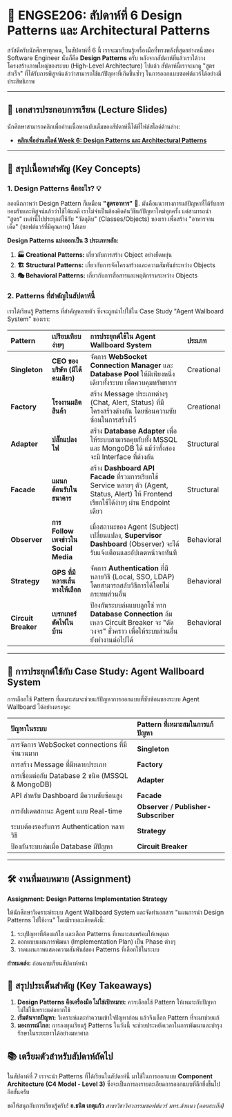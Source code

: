 # 🎨 ENGSE206: สัปดาห์ที่ 6 Design Patterns และ Architectural Patterns

สวัสดีครับนักศึกษาทุกคน, ในสัปดาห์ที่ 6 นี้ เราจะมาเรียนรู้เครื่องมือที่ทรงพลังที่สุดอย่างหนึ่งของ Software Engineer นั่นก็คือ **Design Patterns** ครับ หลังจากสัปดาห์ที่แล้วเราได้วางโครงสร้างภาพใหญ่ของระบบ (High-Level Architecture) ไปแล้ว สัปดาห์นี้เราจะมาดู "สูตรสำเร็จ" ที่ได้รับการพิสูจน์แล้วว่าสามารถใช้แก้ปัญหาที่เกิดขึ้นซ้ำๆ ในการออกแบบซอฟต์แวร์ได้อย่างมีประสิทธิภาพ

---

## 📑 เอกสารประกอบการเรียน (Lecture Slides)

นักศึกษาสามารถคลิกเพื่ออ่านเนื้อหาฉบับเต็มของสัปดาห์นี้ได้ที่ไฟล์สไลด์ด้านล่าง:

* **[คลิกเพื่ออ่านสไลด์ Week 6: Design Patterns และ Architectural Patterns](./week6_slides.md)**

---

## 🎯 สรุปเนื้อหาสำคัญ (Key Concepts)

### 1. Design Patterns คืออะไร? 💡

ลองนึกภาพว่า Design Pattern ก็เหมือน **"สูตรอาหาร"** 🍳. มันคือแนวทางการแก้ปัญหาที่ได้รับการยอมรับและพิสูจน์แล้วว่าใช้ได้ผลดี เราไม่จำเป็นต้องคิดค้นวิธีแก้ปัญหาใหม่ทุกครั้ง แต่สามารถนำ "สูตร" เหล่านี้ไปประยุกต์ใช้กับ "วัตถุดิบ" (Classes/Objects) ของเรา เพื่อสร้าง "อาหารจานเด็ด" (ซอฟต์แวร์ที่มีคุณภาพ) ได้เลย

**Design Patterns แบ่งออกเป็น 3 ประเภทหลัก:**
1.  **🏭 Creational Patterns:** เกี่ยวกับการสร้าง Object อย่างยืดหยุ่น
2.  **🏗️ Structural Patterns:** เกี่ยวกับการจัดโครงสร้างและความสัมพันธ์ระหว่าง Objects
3.  **🎭 Behavioral Patterns:** เกี่ยวกับการสื่อสารและพฤติกรรมระหว่าง Objects

### 2. Patterns ที่สำคัญในสัปดาห์นี้

เราได้เรียนรู้ Patterns ที่สำคัญหลายตัว ซึ่งจะถูกนำไปใช้ใน Case Study "Agent Wallboard System" ของเรา:

| Pattern | เปรียบเทียบง่ายๆ | การประยุกต์ใช้ใน Agent Wallboard System | ประเภท |
| :--- | :--- | :--- | :--- |
| **Singleton** | **CEO ของบริษัท (มีได้คนเดียว)** | จัดการ **WebSocket Connection Manager** และ **Database Pool** ให้มีเพียงหนึ่งเดียวทั้งระบบ เพื่อควบคุมทรัพยากร | Creational |
| **Factory** | **โรงงานผลิตสินค้า** | สร้าง Message ประเภทต่างๆ (Chat, Alert, Status) ที่มีโครงสร้างต่างกัน โดยซ่อนความซับซ้อนในการสร้างไว้ | Creational |
| **Adapter** | **ปลั๊กแปลงไฟ** | สร้าง **Database Adapter** เพื่อให้ระบบสามารถคุยกับทั้ง MSSQL และ MongoDB ได้ แม้ว่าทั้งสองจะมี Interface ที่ต่างกัน | Structural |
| **Facade** | **แผนกต้อนรับในธนาคาร** | สร้าง **Dashboard API Facade** ที่รวมการเรียกใช้ Service หลายๆ ตัว (Agent, Status, Alert) ให้ Frontend เรียกใช้ได้ง่ายๆ ผ่าน Endpoint เดียว | Structural |
| **Observer** | **การ Follow เพจข่าวใน Social Media** | เมื่อสถานะของ Agent (Subject) เปลี่ยนแปลง, **Supervisor Dashboard** (Observer) จะได้รับแจ้งเตือนและอัปเดตหน้าจอทันที | Behavioral |
| **Strategy** | **GPS ที่มีหลายเส้นทางให้เลือก** | จัดการ **Authentication** ที่มีหลายวิธี (Local, SSO, LDAP) โดยสามารถสลับวิธีการได้โดยไม่กระทบส่วนอื่น | Behavioral |
| **Circuit Breaker** | **เบรกเกอร์ตัดไฟในบ้าน** | ป้องกันระบบล่มแบบลูกโซ่ หาก **Database Connection** ล้มเหลว Circuit Breaker จะ "ตัดวงจร" ชั่วคราว เพื่อให้ระบบส่วนอื่นยังทำงานต่อไปได้ | Behavioral |

---

## 🚀 การประยุกต์ใช้กับ Case Study: Agent Wallboard System

การเลือกใช้ Pattern ที่เหมาะสมจะช่วยแก้ปัญหาการออกแบบที่ซับซ้อนของระบบ Agent Wallboard ได้อย่างตรงจุด:

| ปัญหาในระบบ | Pattern ที่เหมาะสมในการแก้ปัญหา |
| :--- | :--- |
| การจัดการ WebSocket connections ที่มีจำนวนมาก | **Singleton** |
| การสร้าง Message ที่มีหลายประเภท | **Factory** |
| การเชื่อมต่อกับ Database 2 ชนิด (MSSQL & MongoDB) | **Adapter** |
| API สำหรับ Dashboard มีความซับซ้อนสูง | **Facade** |
| การอัปเดตสถานะ Agent แบบ Real-time | **Observer** / **Publisher-Subscriber** |
| ระบบต้องรองรับการ Authentication หลายวิธี | **Strategy** |
| ป้องกันระบบล่มเมื่อ Database มีปัญหา | **Circuit Breaker** |

---

## 🛠️ งานที่มอบหมาย (Assignment)

**Assignment: Design Patterns Implementation Strategy**

ให้นักศึกษาวิเคราะห์ระบบ Agent Wallboard System และจัดทำเอกสาร "แผนการนำ Design Patterns ไปใช้งาน" โดยมีรายละเอียดดังนี้:
1.  ระบุปัญหาที่ต้องแก้ไข และเลือก Patterns ที่เหมาะสมพร้อมให้เหตุผล
2.  ออกแบบแผนการพัฒนา (Implementation Plan) เป็น Phase ต่างๆ
3.  วาดแผนภาพแสดงความสัมพันธ์ของ Patterns ที่เลือกใช้ในระบบ

**กำหนดส่ง:** ก่อนคาบเรียนสัปดาห์หน้า

## 🔑 สรุปประเด็นสำคัญ (Key Takeaways)

1.  **Design Patterns คือเครื่องมือ ไม่ใช่เป้าหมาย:** ควรเลือกใช้ Pattern ให้เหมาะกับปัญหา ไม่ใช่ใช้เพราะแค่อยากใช้
2.  **เริ่มต้นจากปัญหา:** วิเคราะห์และทำความเข้าใจปัญหาก่อน แล้วจึงเลือก Pattern ที่จะมาช่วยแก้
3.  **มองการณ์ไกล:** การลงทุนเรียนรู้ Patterns ในวันนี้ จะช่วยประหยัดเวลาในการพัฒนาและบำรุงรักษาในระยะยาวได้อย่างมหาศาล

## 📚 เตรียมตัวสำหรับสัปดาห์ถัดไป

ในสัปดาห์ที่ 7 เราจะนำ Patterns ที่ได้เรียนในสัปดาห์นี้ มาใช้ในการออกแบบ **Component Architecture (C4 Model - Level 3)** ซึ่งจะเป็นการลงรายละเอียดการออกแบบที่ลึกยิ่งขึ้นไปอีกขั้นครับ

ขอให้สนุกกับการเรียนรู้ครับ!
**อ.ธนิต เกตุแก้ว**
*สาขาวิชาวิศวกรรมซอฟต์แวร์*
*มทร.ล้านนา (ดอยสะเก็ด)*
